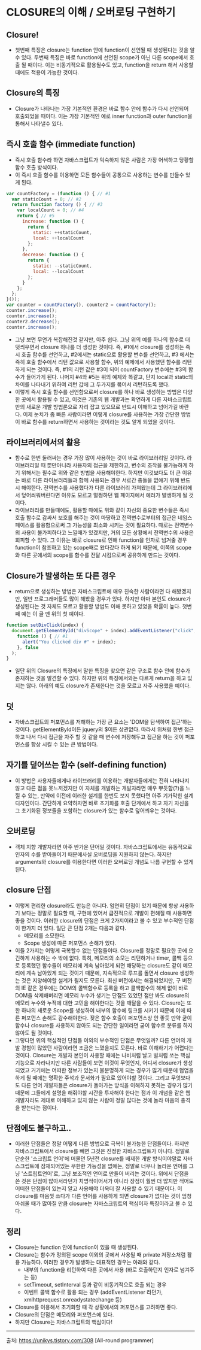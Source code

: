 # CLOSURE의 이해 / 오버로딩 구현하기

## Closure!

- 첫번째 특징은 closure는 function 안에 function이 선언될 때 생성된다는 것을 알 수 있다. 두번째 특징은 바로 function에 선언된 scope가 아닌 다른 scope에서 호출 될 때이다. 이는 비동기적으로 활용될수도 있고, function을 return 해서 사용할 때에도 적용이 가능한 것이다.

## Closure의 특징

- Closure가 나타나는 가장 기본적인 환경은 바로 함수 안에 함수가 다시 선언되어 호출되었을 때이다. 이는 가장 기본적인 예로 inner function과 outer function을 통해서 나타낼수 있다.

## 즉시 호출 함수 (immediate function)

- 즉시 호출 함수라 하면 자바스크립트가 익숙하지 않은 사람은 가장 어색하고 당황할 함수 호출 방식이다.
- 이 즉시 호출 함수를 이용하면 모든 함수들이 공통으로 사용하는 변수를 만들수 있게 된다.
```javascript
var countFactory = (function () { // #1
  var staticCount = 0; // #2 
  return function factory () { // #3
    var localCount = 0; // #4
    return { // #5
      increase: function () {
        return {
          static: ++staticCount,
          local: ++localCount
        };
      },
      decrease: function () {
        return {
          static: --staticCount,
          local: --localCount
        };
      }
    };
  };
}());
var counter = countFactory(), counter2 = countFactory();
counter.increase();
counter.increase();
counter2.decrease();
counter.increase();
```
- 그냥 보면 무언가 복잡해진것 같지만, 아주 쉽다. 그냥 위의 예를 하나의 함수로 더 덧씌우면서 closure 하나를 더 생성한 것이다. 즉, #1에서 closure를 생성하는 즉시 호출 함수를 선언하고, #2에서는 static으로 활용할 변수를 선언하고, #3 에서는 즉히 호출 함수에서 리턴 값으로 사용할 함수, 위의 예제에서 사용했던 함수를 리턴하게 되는 것이다. 즉, #1의 리턴 값은 #3이 되어 countFactory 변수에는 #3의 함수가 들어가게 된다. 나머지 #4와 #5는 위의 예제와 똑같고, 단지 local과 static의 차이를 나타내기 위하여 리턴 값에 그 두가지를 묶어서 리턴하도록 했다.
- 이렇게 즉시 호출 함수를 선언함으로써 closure를 하나 바로 생성하는 방법은 다양한 곳에서 활용될 수 있고, 이것은 기존의 웹 개발과는 확연하게 다른 자바스크립트만의 새로운 개발 방법론으로 자리 잡고 있으므로 반드시 이해하고 넘어가길 바란다. 이제 눈치가 좀 빠른 사람이라면 이렇게 closure를 사용하는 가장 간단한 방법이 바로 함수를 return하면서 사용하는 것이라는 것도 알게 되었을 것이다.

## 라이브러리에서의 활용

- 함수로 한번 둘러싸는 경우 가장 많이 사용하는 것이 바로 라이브러리일 것이다. 라이브러리일 때 뿐만아니라 사용자의 접근을 제한하고, 변수의 조작을 불가능하게 하기 위해서는 필수로 위와 같은 방법을 사용해야한다. 하지만 이것보다도 더 큰 이유는 바로 다른 라이브러리들과 함께 사용되는 경우 서로간 충돌을 없애기 위해 반드시 해야한다. 전역변수를 사용했다가 다른 라이브러리 가져왔는데 그 라이브러리에서 덮어씌워버린다면 이유도 모르고 멀쩡하던 웹 페이지에서 에러가 발생하게 될 것이다.
- 라이브러리를 만들때에도, 활용할 때에도 위와 같이 자신의 중요한 변수들은 즉시 호출 함수로 감싸서 보호를 해주는 것이 마땅하고 전역변수로부터의 접근은 네임스페이스를 활용함으로써 그 가능성을 최소화 시키는 것이 필요하다. 때로는 전역변수의 사용이 불가피하다고 느낄때가 있겠지만, 거의 모든 상황에서 전역변수의 사용은 회피할 수 있다. 그 이유는 바로 closure로 인해 function을 인자로 넘겨줄 경우 function이 참조하고 있는 scope째로 왔다갔다 하게 되기 때문에, 이쪽의 scope와 다른 곳에서의 scope를 함수를 전달 시킴으로써 공유하게 만드는 것이다.

## Closure가 발생하는 또 다른 경우

- return으로 생성하는 방법은 자바스크립트에 매우 친숙한 사람이라면 다 해봤겠지만, 일반 프로그래머들도 많이 해봤을 경우가 있다. 하지만 아마 본인도 closure가 생성된다는 것 자체도 모르고 활용할 방법도 이해 못하고 있었을 확률이 높다. 첫번째 예는 이 글 맨 위의 첫 예이다.
```javascript
function setDivClick(index) {
  document.getElementById("divScope" + index).addEventListener("click",
    function () { // #1
      alert("You clicked div #" + index);
    }, false
  );
}
```
- 일단 위의 Closure의 특징에서 말한 특징을 찾으면 같은 구조로 함수 안에 함수가 존재하는 것을 발견할 수 있다. 하지만 위의 특징에서와는 다르게 return을 하고 있지는 않다. 아래의 예도 closure가 존재한다는 것을 모르고 자주 사용했을 예이다.

## 덧

- 자바스크립트의 퍼포먼스를 저해하는 가장 큰 요소는 'DOM을 탐색하여 접근'하는 것이다. getElementById이든 jquery의 $이든 상관없다. 따라서 위처럼 한번 접근하고 나서 다시 접근을 자주 할 것 같을 때 변수에 저장해두고 접근을 하는 것이 퍼포먼스를 향상 시킬 수 있는 큰 방법이다.

## 자기를 덮어쓰는 함수 (self-defining function)

- 이 방법은 사용자들에게나 라이브러리를 이용하는 개발자들에게는 전혀 나타나지 않고 다른 점을 못느끼겠지만 이 자체를 개발하는 개발자라면 매우 뿌듯함(?)을 느낄 수 있는, 만약에 이전에 이러한 설계를 한번도 보지 못했다면 아주 기가막힌 설계 디자인이다. 간단하게 요약하자면 바로 초기화를 호출 단계에서 하고 자기 자신을 그 초기화된 정보들을 포함하는 closure가 있는 함수로 덮어씌우는 것이다.

## 오버로딩

- 객체 지향 개발자라면 아주 반가운 단어일 것이다. 자바스크립트에서는 유동적으로 인자의 수를 받아들이기 때문에사실 오버로딩을 지원하지 않는다. 하지만 arguments와 closure를 이용한다면 이러한 오버로딩 개념도 나름 구현할 수 있게 된다.

## closure 단점

- 이렇게 편리한 closure라도 만능은 아니다. 엄연히 단점이 있기 때문에 항상 사용하기 보다는 정말로 필요할 때, 구현에 있어서 급진적으로 개발이 편해질 때 사용하면 좋을 것이다. 이러한 closure의 단점은 크게 2가지이라고 볼 수 있고 부수적인 단점이 한가지 더 있다. 일단 큰 단점 2개는 다음과 같다.
  - 메모리를 소모한다.
  - Scope 생성에 따른 퍼포먼스 손해가 있다.
- 이들 2가지는 어떻게 극복할수 없는 단점들이다. Closure를 정말로 필요한 곳에 요긴하게 사용하는 수 밖에 없다. 특히, 메모리의 소모는 리턴하거나 timer, 콜백 등으로 등록했던 함수들이 메모리에 계속 남아있게 되면 해당하는 closure도 같이 메모리에 계속 남아있게 되는 것이기 때문에, 지속적으로 루프를 돌면서 closure 생성하는 것은 지양해야할 설계가 될지도 모른다. 최신 버전에서는 해결되었지만, 구 버전의 IE 같은 경우에는 DOM의 콜백함수로 등록을 하고 콜백함수의 해제 없이 바로 DOM을 삭제해버리면 메모리 누수가 생기는 단점도 있었던 점만 봐도 closure의 메모리 누수와 누적에 대한 고민을 해야한다는 것을 깨달을 수 있다. Closure는 또한 하나의 새로운 Scope를 생성하여 내부의 함수에 링크를 시키기 때문에 이에 따른 퍼포먼스 손해도 감수해야한다. 잦은 함수 호출이 퍼포먼스상 안 좋듯 만약 굳이 함수나 closure를 사용하지 않아도 되는 간단한 일이라면 굳이 함수로 분류를 하지 않아도 될 것이다.
- 그렇다면 위의 핵심적인 단점들 이외의 부수적인 단점은 무엇일까? 다른 언어의 개발 경험이 많았던 사람이라면 조금은 느꼈을지도 모른다. 바로 이해하기가 어렵다는 것이다. Closure는 개발자 본인이 사용할 때에는 나비처럼 날고 벌처럼 쏘는 핵심 기능으로 자라나지만 다른 사람들이 보면 이것이 무엇인지, 어디서 closure가 생성되었고 거기에는 어떠한 정보가 있는지 불분명하게 되는 경우가 많기 때문에 협업을 하게 될 때에는 명확한 주석과 문서화가 필요로 있어야할 것이다. 그리고 무엇보다도 다른 언어 개발자들은 closure가 돌아가는 방식을 이해하지 못하는 경우가 많기 때문에 그들에게 설명을 해줘야할 시간을 투자해야 한다는 점과 이 개념을 같은 웹개발자라도 제대로 이해하고 있지 않는 사람이 정말 많다는 것에 놀라 마음의 충격을 받는다는 점이다.

## 단점에도 불구하고..

- 이러한 단점들은 정말 어떻게 다른 방법으로 극복이 불가능한 단점들이다. 하지만 자바스크립트에서 closure를 빼면 그것은 진정한 자바스크립트가 아니다. 정말로 단순한 '스크립트 언어'에 머물던 5년전 closure를 배제한 개발 방식이야말로 자바스크립트에 잠재되어있는 무한한 가능성을 없애는, 정말로 너무나 놀라운 언어를 그냥 '스트립트언어'로, 그냥 보조적인 언어로 만들어 버리는 것이다. 위에서 단점을 쓴 것은 단점이 많아서라던가 치명적이어서가 아니라 장점이 훨씬 더 많지만 적어도 어떠한 단점들이 있는지 알고 사용해야 더욱더 잘 사용할 수 있기 때문이다. 이 closure를 마음껏 쓰다가 다른 언어를 사용하게 되면 closure가 없다는 것이 엄청 아쉬울 때가 많아질 만큼 closure는 자바스크립트의 핵심이자 특징이라고 볼 수 있다.

## 정리

- Closure는 function 안에 function이 있을 때 생성된다.
- Closure는 함수가 정의된 scope 이외의 곳에서 사용될 때 private 저장소처럼 활용 가능하다. 이러한 경우가 발생하는 대표적인 경우는 아래와 같다.
  - 내부의 function을 리턴하여 다른 곳에서 사용 (바로 호출하던지 인자로 넘겨주는 등)
  - setTimeout, setInterval 등과 같이 비동기적으로 호출 되는 경우
  - 이벤트 콜백 함수로 활용 되는 경우 (addEventListener 라던가, xmlhttprequest.onreadystatechange 등)
- Closure를 이용해서 초기화할 때 각 상황에서의 퍼포먼스를 고려하면 좋다.
- Closure의 단점은 메모리와 퍼포먼스에 있다.
- 하지만 Closure는 자바스크립트의 핵심이다!

---

출처: https://unikys.tistory.com/308 [All-round programmer]
